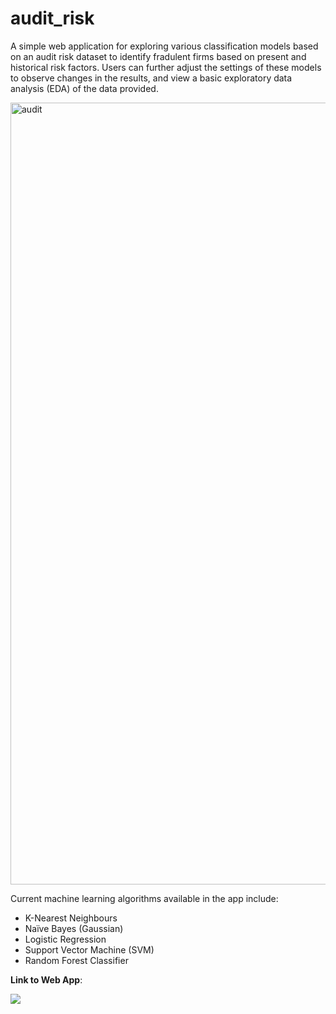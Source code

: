 # audit_risk

A simple web application for exploring various classification models based on an audit risk dataset to identify fradulent firms based on present and historical risk factors. Users can further adjust the settings of these models to observe changes in the results, and view a basic exploratory data analysis (EDA) of the data provided.

<img width="1251" alt="audit" src="https://github.com/tsu2000/audit_risk/assets/106811131/db6ab1b6-375f-40f3-9b72-4aac97e92d7e">

Current machine learning algorithms available in the app include:
- K-Nearest Neighbours
- Naïve Bayes (Gaussian)
- Logistic Regression
- Support Vector Machine (SVM)
- Random Forest Classifier

**Link to Web App**:

[<img src="https://static.streamlit.io/badges/streamlit_badge_black_white.svg">](<https://audit-ml.streamlit.app>)


